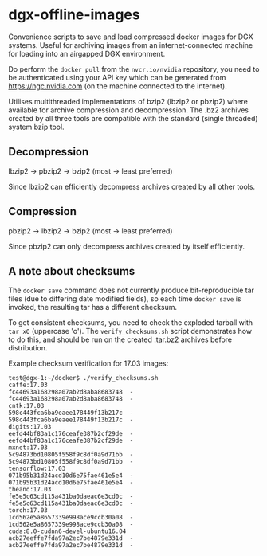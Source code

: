 # dgx-offline-images
Convenience scripts to save and load compressed docker images for DGX systems. Useful for archiving images from an internet-connected machine for loading into an airgapped DGX environment.

Do perform the `docker pull` from the `nvcr.io/nvidia` repository, you need to be authenticated using your API key which can be generated from https://ngc.nvidia.com (on the machine connected to the internet).

Utilises multithreaded implementations of bzip2 (lbzip2 or pbzip2) where available for archive compression and decompression. The .bz2 archives created by all three tools are compatible with the standard (single threaded) system bzip tool.

## Decompression
lbzip2 -> pbzip2 -> bzip2 (most -> least preferred)

Since lbzip2 can efficiently decompress archives created by all other tools.

## Compression
pbzip2 -> lbzip2 -> bzip2 (most -> least preferred)

Since pbzip2 can only decompress archives created by itself efficiently.

## A note about checksums
The `docker save` command does not currently produce bit-reproducible tar files (due to differing date modified fields), so each time `docker save` is invoked, the resulting tar has a different checksum.

To get consistent checksums, you need to check the exploded tarball with `tar xO` (uppercase 'o').
The `verify_checksums.sh` script demonstrates how to do this, and should be run on the created .tar.bz2 archives before distribution.

Example checksum verification for 17.03 images:
```
test@dgx-1:~/docker$ ./verify_checksums.sh
caffe:17.03
fc44693a168298a07ab2d8aba8683748  -
fc44693a168298a07ab2d8aba8683748  -
cntk:17.03
598c443fca6ba9eaee178449f13b217c  -
598c443fca6ba9eaee178449f13b217c  -
digits:17.03
eefd44bf83a1c176ceafe387b2cf29de  -
eefd44bf83a1c176ceafe387b2cf29de  -
mxnet:17.03
5c94873bd10805f558f9c8df0a9d71bb  -
5c94873bd10805f558f9c8df0a9d71bb  -
tensorflow:17.03
071b95b31d24acd10d6e75fae461e5e4  -
071b95b31d24acd10d6e75fae461e5e4  -
theano:17.03
fe5e5c63cd115a431ba0daeac6e3cd0c  -
fe5e5c63cd115a431ba0daeac6e3cd0c  -
torch:17.03
1cd562e5a8657339e998ace9ccb30a08  -
1cd562e5a8657339e998ace9ccb30a08  -
cuda:8.0-cudnn6-devel-ubuntu16.04
acb27eeffe7fda97a2ec7be4879e331d  -
acb27eeffe7fda97a2ec7be4879e331d  -
```
